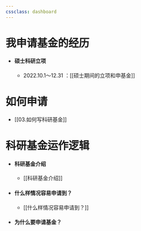 ```yaml
---
cssclass: dashboard
---
```

# 我申请基金的经历

- #### 硕士科研立项
	- 2022.10.1～12.31 ：[[硕士期间的立项和申基金]]
# 如何申请
- [[03.如何写科研基金]]
# 科研基金运作逻辑
- #### 科研基金介绍
	- [[科研基金介绍]]
- #### 什么样情况容易申请到？
	- [[什么样情况容易申请到？]]
- #### 为什么要申请基金？